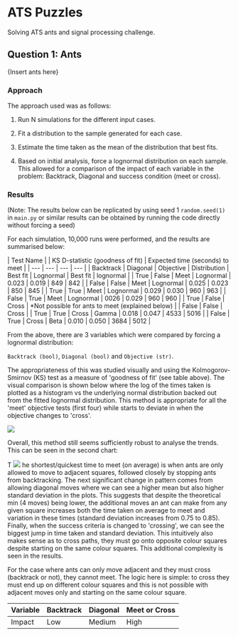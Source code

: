 # ATS Puzzles

Solving ATS ants and signal processing challenge.

## **Question 1: Ants**

{Insert ants here}

### **Approach**

The approach used was as follows:

1) Run N simulations for the different input cases.

2) Fit a distribution to the sample generated for each case.

3) Estimate the time taken as the mean of the distribution that best fits.

4) Based on initial analysis, force a lognormal distribution on each sample. This allowed for a comparison of the impact of each variable in the problem: Backtrack, Diagonal and success condition (meet or cross).

### **Results**

(Note: The results below can be replicated by using seed 1 `random.seed(1)` in `main.py` or similar results can be obtained by running the code directly without forcing a seed)

For each simulation, 10,000 runs were performed, and the results are summarised below:

| Test Name |
 | KS D-statistic (goodness of fit) | Expected time (seconds) to meet |
| --- | --- | --- | --- |
| Backtrack | Diagonal | Objective | Distribution | Best fit | Lognormal | Best fit | lognormal |
| True | False | Meet | Lognormal | 0.023 | 0.019 | 849 | 842 |
| False | False | Meet | Lognormal | 0.025 | 0.023 | 850 | 845 |
| True | True | Meet | Lognormal | 0.029 | 0.030 | 960 | 963 |
| False | True | Meet | Lognormal | 0026 | 0.029 | 960 | 960 |
| True | False | Cross | \*Not possible for ants to meet (explained below) |
| False | False | Cross |
| True | True | Cross | Gamma | 0.018 | 0.047 | 4533 | 5016 |
| False | True | Cross | Beta | 0.010 | 0.050 | 3684 | 5012 |

From the above, there are 3 variables which were compared by forcing a lognormal distribution:

`Backtrack (bool)`, `Diagonal (bool)` and `Objective (str)`.

The appropriateness of this was studied visually and using the Kolmogorov-Smirnov (KS) test as a measure of 'goodness of fit' (see table above). The visual comparison is shown below where the log of the times taken is plotted as a histogram vs the underlying normal distribution backed out from the fitted lognormal distribution. This method is appropriate for all the 'meet' objective tests (first four) while starts to deviate in when the objective changes to 'cross'.

![](RackMultipart20231001-1-edxozy_html_a344d103abae8ede.png)

Overall, this method still seems sufficiently robust to analyse the trends. This can be seen in the second chart:

T ![](RackMultipart20231001-1-edxozy_html_14e05caa6d7ff57a.png) he shortest/quickest time to meet (on average) is when ants are only allowed to move to adjacent squares, followed closely by stopping ants from backtracking. The next significant change in pattern comes from allowing diagonal moves where we can see a higher mean but also higher standard deviation in the plots. This suggests that despite the theoretical min (4 moves) being lower, the additional moves an ant can make from any given square increases both the time taken on average to meet and variation in these times (standard deviation increases from 0.75 to 0.85). Finally, when the success criteria is changed to 'crossing', we can see the biggest jump in time taken and standard deviation. This intuitively also makes sense as to cross paths, they must go onto opposite colour squares despite starting on the same colour squares. This additional complexity is seen in the results.

For the case where ants can only move adjacent and they must cross (backtrack or not), they cannot meet. The logic here is simple: to cross they must end up on different colour squares and this is not possible with adjacent moves only and starting on the same colour square.

| Variable | Backtrack | Diagonal | Meet or Cross |
| --- | --- | --- | --- |
| Impact | Low | Medium | High |
